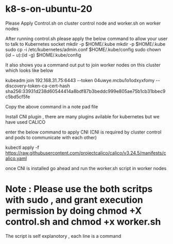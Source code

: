 # k8-s-on-ubuntu-20

Please Apply Control.sh on cluster control node and worker.sh on worker nodes 

After running control.sh please apply the below command to allow your user to talk to Kubernetes socket 
mkdir -p $HOME/.kube
mkdir -p $HOME/.kube
sudo cp -i /etc/kubernetes/admin.conf $HOME/.kube/config
sudo chown $(id -u):$(id -g) $HOME/.kube/config


It also shows you a command out put to join worker nodes on this cluster which looks like below 

kubeadm join 192.168.31.75:6443 --token 04uwye.mcbu1o1odxyxfomy --discovery-token-ca-cert-hash sha256:33931d238d60544414a8bdf87b3beddc999e805ae75b1cb31bbec9c5bd5cf5fe


Copy the above command in a note pad file 

Install CNI plugin , there are many plugins avilable for kubernetes but we have used CALICO 

enter the below command to apply CNI (CNI is required by cluster control and pods to communicate with each other)

kubectl apply -f https://raw.githubusercontent.com/projectcalico/calico/v3.24.5/manifests/calico.yaml


once CNI is installed go ahead and run the worker.sh script in worker nodes 

# Note : Please use the both scritps with sudo ,  and grant execution permission by doing chmod +X control.sh and chmod +x worker.sh 


The script is self explanotory , each line is a command 
